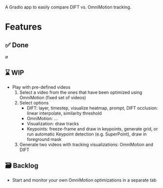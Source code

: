 A Gradio app to easily compare DIFT vs. OmniMotion tracking. 
# Features
## ✅ Done
∅
## ⌛ WIP
- Play with pre-defined videos
    1. Select a video from the ones that have been optimized using OmniMotion (fixed set of videos)
    2. Select options
       - DIFT: layer, timestep, visualize heatmap, prompt, DIFT occlusion: linear interpolate, similarity threshold
       - OmniMotion: ...
       - Visualization: draw tracks
       - Keypoints: freeze-frame and draw in keypoints, generate grid, or run automatic Keypoint detection (e.g. SuperPoint), draw in foreground mask
    3. Generate two videos with tracking visualizations: OmniMotion and DIFT
## 🗃️ Backlog
- Start and monitor your own OmniMotion optimizations in a separate tab
